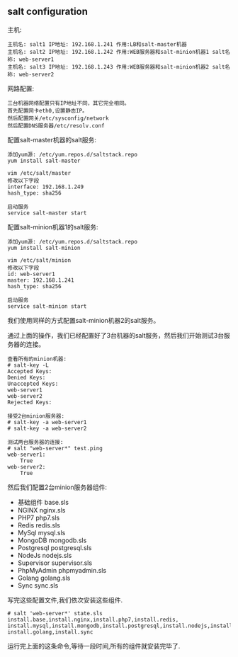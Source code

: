 ## salt configuration

主机:

	主机名: salt1 IP地址: 192.168.1.241 作用:LB和salt-master机器
	主机名: salt2 IP地址: 192.168.1.242 作用:WEB服务器和salt-minion机器1 salt名称: web-server1
	主机名: salt3 IP地址: 192.168.1.243 作用:WEB服务器和salt-minion机器2 salt名称: web-server2

网路配置:

	三台机器网络配置只有IP地址不同，其它完全相同。
	首先配置网卡eth0,设置静态IP。
	然后配置网关/etc/sysconfig/network
	然后配置DNS服务器/etc/resolv.conf


配置salt-master机器的salt服务:

	添加yum源: /etc/yum.repos.d/saltstack.repo
	yum install salt-master
	
	vim /etc/salt/master
	修改以下字段
	interface: 192.168.1.249
	hash_type: sha256
	
	启动服务
	service salt-master start


配置salt-minion机器1的salt服务:

	添加yum源: /etc/yum.repos.d/saltstack.repo
	yum install salt-minion
	
	vim /etc/salt/minion
	修改以下字段
	id: web-server1
	master: 192.168.1.241
	hash_type: sha256

	启动服务
	service salt-minion start


我们使用同样的方式配置salt-minion机器2的salt服务。



通过上面的操作，我们已经配置好了3台机器的salt服务，然后我们开始测试3台服务器的连接。

	查看所有的minion机器:
	# salt-key -L
	Accepted Keys:
	Denied Keys:
	Unaccepted Keys:
	web-server1
	web-server2
	Rejected Keys:

	接受2台minion服务器:
	# salt-key -a web-server1
	# salt-key -a web-server2
	
	测试两台服务器的连接:
	# salt "web-server*" test.ping
	web-server1:
    	True
	web-server2:
    	True


然后我们配置2台minion服务器组件:

- 基础组件 base.sls
- NGINX nginx.sls
- PHP7 php7.sls
- Redis redis.sls
- MySql mysql.sls
- MongoDB mongodb.sls
- Postgresql postgresql.sls
- NodeJs nodejs.sls
- Supervisor supervisor.sls
- PhpMyAdmin phpmyadmin.sls
- Golang golang.sls
- Sync sync.sls

写完这些配置文件,我们依次安装这些组件.

    # salt 'web-server*' state.sls install.base,install.nginx,install.php7,install.redis,
    install.mysql,install.mongodb,install.postgresql,install.nodejs,install.supervisor,install.phpmyadmin,
    install.golang,install.sync

运行完上面的这条命令,等待一段时间,所有的组件就安装完毕了.